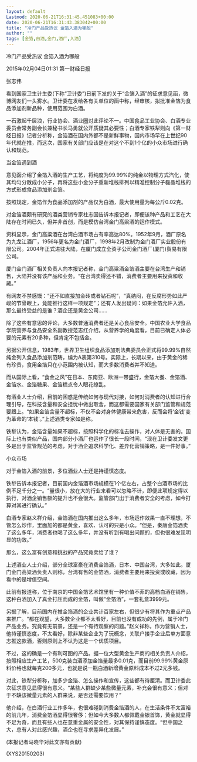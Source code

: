 ```yaml
---
layout: default
Lastmod: 2020-06-21T16:31:45.451083+00:00
date: 2020-06-21T16:31:43.383042+00:00
title: "冷门产品受热议 金箔入酒为哪般"
author: ""
tags: [金箔,白酒,金门,酒厂,入酒]
---
```


冷门产品受热议 金箔入酒为哪般

2015年02月04日01:31 第一财经日报

张志伟

看到国家卫生计生委(下称“卫计委”)日前下发的关于“金箔入酒”的征求意见函，微博网友们一头雾水。卫计委在发给各有关单位的函中称，经审核，拟批准金箔为食品添加剂新品种，使用范围为白酒。

一石激起千层浪，行业协会、酒业圈对此评论不一。中国食品工业协会、白酒专业委员会常务副会长兼秘书长马勇就公开质疑其必要性；白酒专家铁犁则向《第一财经日报》记者分析称，金箔酒在国内外都不是新鲜事物，国内市场早在上世纪90年代就在推，而这次，国家有关部门应该是在对这个不到1个亿的小众市场进行确认和规范。

当金箔遇到酒

意见函介绍了金箔入酒的生产工艺，将纯度为99.99%的纯金以物理方式汽化，使其均匀分散成小分子，再将这些小金分子重新堆栈排列以精准控制分子磊晶堆栈的方式形成食品添加剂金箔。

按照规定，金箔作为食品添加剂的产品仅为白酒，最大使用量为每公斤0.02克。

对金箔酒颇有研究的酒类营销专家杜志国告诉本报记者，即便该种产品和工艺在大陆存在时间已久，但并非首创，而是模仿台湾金门高粱酒的运作模式。

资料显示，金门高粱酒在台湾白酒市场占有率高达80%。1952年9月，酒厂原名为九龙江酒厂，1956年更名为金门酒厂，1998年2月改制为金门酒厂实业股份有限公司。2004年正式进驻大陆，在厦门成立全资子公司金门酒厂(厦门)贸易有限公司。

厦门金门酒厂相关负责人向本报记者称，金门高粱酒金箔酒主要在台湾生产和销售，大陆并没有该产品和业务。“在台湾卖得还不错，消费者主要用来投资和收藏。”

有网友不禁感慨：“还不如直接加金砖或者钻石呢”，“真纳闷，在反腐形势如此严峻的节骨眼上，竟能推行这样一项规定”；还有人发出疑问：如果金箔允许入酒，那么最终受益的是谁？酒企还是黄金公司……

除了这些有意思的评论，大多数普通消费者还是关心食品安全。中国农业大学食品学院营养与食品安全系副教授范志红介绍，从营养学的角度看，目前已确定人体必要的元素有20多种，但肯定不包括金。

另据公开信息，1983年，世界卫生组织食品添加剂法典委员会正式将99.99%自然纯金列入食品添加剂范畴，编为A表第310号。实际上，长期以来，由于黄金的稀有珍贵，食用金箔只在小范围内被认知，而大多数消费者并不知道。

而从国际上看，“食金之风”在日本、东南亚、欧洲一带盛行，金箔大餐、金箔酒、金箔水、金箔糖果、金箔糕点令人眼花缭乱。

有酒业人士介绍，目前的困惑是传统如何与现代对接，如何对消费者的认知进行合理引导，在科技含量和安全担忧中做出取舍，而这都需要国家有关部门监管和规范要跟上。“如果金箔含量不超标，不仅不会对身体健康带来危害，反而会将‘金钱’变为革命的‘本钱’。”上述酒类专家如是称。

铁犁认为，金箔含量如果不超标，按照科学化的标准去操作，对人体是无害的。国际上也有类似产品，国内部分小酒厂也运作了很长一段时间，“现在卫计委发文更多是出于监管规范的考虑，对于酒企追求科学化、差异化营销策略，是一件好事。”

小众市场

对于金箔入酒的前景，多位酒业人士还是持谨慎态度。

铁犁告诉本报记者，目前国内金箔酒市场规模在1个亿左右，占整个白酒市场的比例不足千分之一。“量很小，放在大的行业来看可以忽略不计，即便此项规定得以执行，对酒企销售额的提升也不会很大。监管部门出于消费者安全的考虑，如今打算对其进行确认。”

白酒专家赵义祥介绍，金箔酒在国内推出这么多年，市场运作效果一直不理想，不管怎么炒作，里面加的都是黄金，喜欢、认可的只是小众。“但是，秦唐金箔酒卖了这么多年，消费者也喝了这么多年，并没有听到有喝出问题的，但也很难发现明显的功效。”

那么，这么富有创意和挑战的产品究竟卖给了谁？

上述酒业人士介绍，部分全球富豪在消费金箔酒，日本、中国台湾，大多如此。厦门金门高粱酒负责人则称，台湾有售的金箔酒，消费者主要用来投资或收藏，因为看中的是增值空间。

此前有报道称，位于南京的中国金箔艺术馆里有一种价值不菲的高档白酒在销售，这种白酒加入了真金打压而成的金箔，叫做“金箔酒”，一套礼盒3999元。

另据了解，目前国内在推金箔酒的企业共计百家左右，但很少有将其作为重点产品来推广。“都在观望，大多数企业都不太看好，目前也没有成功的先例，属于冷门产品业务。究竟有无前景，还是一个有待观察的问题。”赵义祥称，作为营销人士，他持谨慎态度，不太看好，除非某些企业为了玩概念，关联户接手企业后单方面意志推这款酒，否则原则上不认为这是一个优质项目。

不过，这的确是一个有利可图的产品。据一位大型黄金生产商的相关负责人介绍，按照相应生产工艺，500克装白酒添加金箔量最多0.01克，而目前99.99%黄金原料价格也就每克200多元，也就是说一瓶白酒新增黄金原料成本不过2元多钱。

对此，铁犁分析称，加多少金箔、怎么操作和宣传，这些都有待厘清。而卫计委此次征求意见显得很有意义。“某些人群缺少某些微量元素，补充会很有意义；但对于不缺该微量元素的人群来说，是否还需要饮用？”

他介绍，在白酒行业工作多年，也很难碰到消费金箔酒的人，在生活条件不太富裕的前几年，消费金箔酒显得很奢侈；但如今大多数人都佩戴金银首饰，黄金就显得不足为奇，而且有些人也在意重金属的安全性，对其保持谨慎态度。“但中国之大，总有人对此感兴趣，酒企也在寻求差异化发展。”

(本报记者马晓华对此文亦有贡献)

(XYS20150203)

